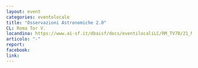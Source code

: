 ```yaml
---
layout: event
categories: eventolocale
title: "Osservazioni Astronomiche 2.0"
CL: Roma Tor V.
locandina: https://www.ai-sf.it/dbaisf/docs/eventilocaliLC/RM_TV70/21_Maggio_2018.jpg
articolo: "-"
report:
facebook: 
link: 
---
```

